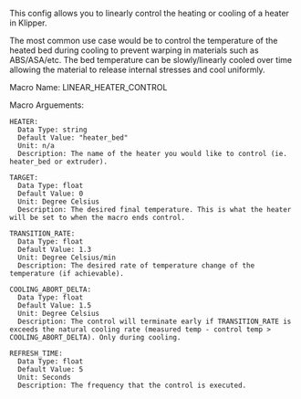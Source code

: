 This config allows you to linearly control the heating or cooling of a heater in Klipper.

The most common use case would be to control the temperature of the heated bed during cooling to prevent warping in materials such as ABS/ASA/etc.
The bed temperature can be slowly/linearly cooled over time allowing the material to release internal stresses and cool uniformly.

Macro Name: LINEAR_HEATER_CONTROL

Macro Arguements:

    HEATER: 
      Data Type: string
      Default Value: "heater_bed"
      Unit: n/a
      Description: The name of the heater you would like to control (ie. heater_bed or extruder).
      
    TARGET:
      Data Type: float
      Default Value: 0
      Unit: Degree Celsius
      Description: The desired final temperature. This is what the heater will be set to when the macro ends control.
      
    TRANSITION_RATE:
      Data Type: float
      Default Value: 1.3
      Unit: Degree Celsius/min
      Description: The desired rate of temperature change of the temperature (if achievable).

    COOLING_ABORT_DELTA:
      Data Type: float
      Default Value: 1.5
      Unit: Degree Celsius
      Description: The control will terminate early if TRANSITION_RATE is exceeds the natural cooling rate (measured temp - control temp > COOLING_ABORT_DELTA). Only during cooling.

    REFRESH_TIME:
      Data Type: float
      Default Value: 5
      Unit: Seconds
      Description: The frequency that the control is executed. 
